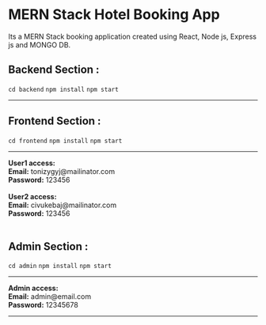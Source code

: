 <h1>MERN Stack Hotel Booking App</h1>
<p>Its a MERN Stack booking application created using React, Node js, Express js and MONGO DB.</p>

<h2>Backend Section :</h2>
<code>cd backend</code>
<code>npm install</code>
<code>npm start</code>
<hr/>
<h2>Frontend Section :</h2>
<code>cd frontend</code>
<code>npm install</code>
<code>npm start</code>
<hr/>
<b>User1 access:</b><br>
<b>Email:</b> tonizygyj@mailinator.com<br>
<b>Password:</b> 123456<br><br>
<b>User2 access:</b><br>
<b>Email:</b> civukebaj@mailinator.com<br>
<b>Password:</b> 123456<br><br>
<h2>Admin Section :</h2>
<code>cd admin</code>
<code>npm install</code>
<code>npm start</code>
<hr/>
<b>Admin access:</b><br>
<b>Email:</b> admin@email.com<br>
<b>Password:</b> 12345678<br>
<hr/>
